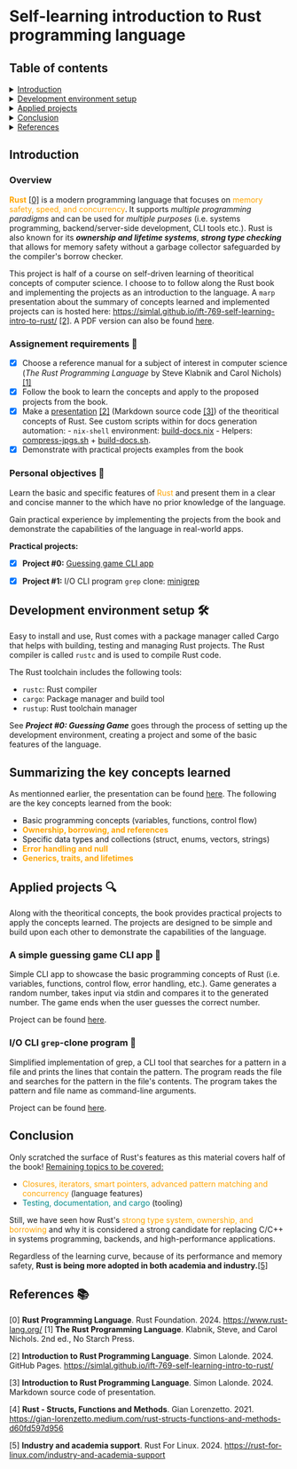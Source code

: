 # Self-learning introduction to Rust programming language

## Table of contents

<details closed>
<summary><a href="#introduction">Introduction</a></summary>

- [Overview](#overview)
- [Assignement requirements](#assignement-requirements-memo)
- [Personal objectives](#personal-objectives-dart)

</details>

<details closed>
<summary><a href="#development-environment-setup-hammer_and_wrench">Development environment setup</a></summary>

</details>

<details>
<summary><a href="#applied-projects-mag">Applied projects</a></summary>

- [guessing game CLI app](#a-simple-guessing-game-cli-app-game_die)
- [I/O CLI `grep`-clone program](#io-cli-grep-clone-program-wrench)

</details>

<details>
<summary><a href="#conclusion">Conclusion</a></summary>

</details>

<details>
<summary><a href="#references-books">References</a></summary>

</details>

## Introduction

### Overview

<span style="color:orange">**Rust**</span> [[0]](#0) is a modern programming language that focuses on <span style="color:orange">memory safety, speed, and concurrency</span>. It supports *multiple programming paradigms* and can be used for *multiple purposes* (i.e. systems programming, backend/server-side development, CLI tools etc.). Rust is also known for its ***ownership and lifetime systems***, ***strong type checking*** that allows for memory safety without a garbage collector safeguarded by the compiler's borrow checker.

This project is half of a course on self-driven learning of theoritical concepts of computer science. I choose to to follow along the Rust book and implementing the projects as an introduction to the language. A `marp` presentation about the summary of concepts learned and implemented projects can is hosted here: https://simlal.github.io/ift-769-self-learning-intro-to-rust/ [[2]](#2). A PDF version can also be found [here](./docs/project-presentation.pdf).

### Assignement requirements :memo:
- [x] Choose a reference manual for a subject of interest in computer science (_The Rust Programming Language_ by Steve Klabnik and Carol Nichols) [[1]](#1)
- [x] Follow the book to learn the concepts and apply to the proposed projects from the book.
- [x] Make a [presentation](https://simlal.github.io/ift-769-self-learning-intro-to-rust/) [[2]](#2) (Markdown source code [[3]](#3)) of the theoritical concepts of Rust.
    See custom scripts within for docs generation automation:
        - `nix-shell` environment: [build-docs.nix](./docs/build-docs.nix)
        - Helpers: [compress-jpgs.sh](./docs/compress-jpgs.sh) + [build-docs.sh](./docs/build-docs.sh).
- [x] Demonstrate with practical projects examples from the book

### Personal objectives :dart:

Learn the basic and specific features of <span style="color:orange">Rust</span> and present them in a clear and concise manner to the which have no prior knowledge of the language.

Gain practical experience by implementing the projects from the book and demonstrate the capabilities of the language in real-world apps.

**Practical projects:**
- [x] **Project #0:** [Guessing game CLI app](./projects/guessing_game/)
- [x] **Project #1:** I/O CLI program `grep` clone: [minigrep](./projects/minigrep/)


## Development environment setup :hammer_and_wrench:

Easy to install and use, Rust comes with a package manager called Cargo that helps with building, testing and managing Rust projects. The Rust compiler is called `rustc` and is used to compile Rust code.

The Rust toolchain includes the following tools:
- `rustc`: Rust compiler
- `cargo`: Package manager and build tool
- `rustup`: Rust toolchain manager

See ***Project #0: Guessing Game*** goes through the process of setting up the development environment, creating a project and some of the basic features of the language.

## Summarizing the key concepts learned

As mentionned earlier, the presentation can be found [here](https://simlal.github.io/ift-769-self-learning-intro-to-rust/). The following are the key concepts learned from the book:
- Basic programming concepts (variables, functions, control flow)
- <span style="color:orange; font-weight: bold;">Ownership, borrowing, and references </span> 
- Specific data types and collections (struct, enums, vectors, strings)
- <span style="color:orange; font-weight: bold;">Error handling and null</span>
- <span style="color:orange; font-weight: bold;">Generics, traits, and lifetimes</span>

## Applied projects :mag:

Along with the theoritical concepts, the book provides practical projects to apply the concepts learned. The projects are designed to be simple and build upon each other to demonstrate the capabilities of the language.


### A simple guessing game CLI app :game_die:

Simple CLI app to showcase the basic programming concepts of Rust (i.e. variables, functions, control flow, error handling, etc.). Game generates a random number, takes input via stdin and compares it to the generated number. The game ends when the user guesses the correct number.

Project can be found [here](./projects/guessing_game/).


### I/O CLI `grep`-clone program :wrench:

Simplified implementation of grep, a CLI tool that searches for a pattern in a file and prints the lines that contain the pattern. The program reads the file and searches for the pattern in the file's contents. The program takes the pattern and file name as command-line arguments.

Project can be found [here](./projects/minigrep/).

## Conclusion

Only scratched the surface of Rust's features as this material covers half of the book! <u>Remaining topics to be covered:</u>
- <span style="color: orange">Closures, iterators, smart pointers, advanced pattern matching and concurrency </span> (language features)
- <span style="color: DarkCyan">Testing, documentation, and cargo </span> (tooling)

Still, we have seen how Rust's <span style="color: orange">strong type system, ownership, and borrowing</span> and why it is considered a strong candidate for replacing C/C++ in systems programming, backends, and high-performance applications.

Regardless of the learning curve, because of its performance and memory safety, **Rust is being more adopted in both academia and industry.**[[5]](#5)


## References :books:
<!-- As numbered footnotes-->
<a id="0">[0]</a> **Rust Programming Language**. Rust Foundation. 2024. https://www.rust-lang.org/
<a id="1">[1]</a> **The Rust Programming Language**. Klabnik, Steve, and Carol Nichols. 2nd ed., No Starch Press.

<a id="2">[2]</a> **Introduction to Rust Programming Language**. Simon Lalonde. 2024. GitHub Pages. https://simlal.github.io/ift-769-self-learning-intro-to-rust/

<a id="3">[3]</a> **Introduction to Rust Programming Language**. Simon Lalonde. 2024. Markdown source code of presentation.

<a id="4">[4]</a> **Rust - Structs, Functions and Methods**. Gian Lorenzetto. 2021. https://gian-lorenzetto.medium.com/rust-structs-functions-and-methods-d60fd597d956

<a id="5">[5]</a> **Industry and academia support**. Rust For Linux. 2024. https://rust-for-linux.com/industry-and-academia-support